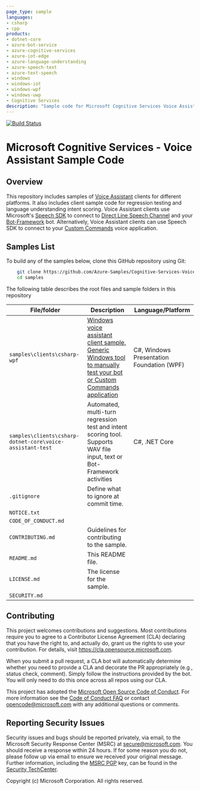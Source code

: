 ```yaml
---
page_type: sample
languages:
- csharp
- cpp
products:
- dotnet-core
- azure-bot-service
- azure-cognitive-services
- azure-iot-edge
- azure-language-understanding
- azure-speech-text	
- azure-text-speech
- windows
- windows-iot
- windows-wpf
- windows-uwp
- Cognitive Services
description: "Sample code for Microsoft Cognitive Services Voice Assistant"
---
```

[![Build Status](https://msasg.visualstudio.com/Skyman/_apis/build/status/Azure-Samples.Cognitive-Services-Voice-Assistant?branchName=master)](https://msasg.visualstudio.com/Skyman/_build/latest?definitionId=12256&branchName=master)

<!-- For above fields, see: https://review.docs.microsoft.com/en-us/help/contribute/samples/process/onboarding?branch=master#yaml-front-matter-structure  -->

# Microsoft Cognitive Services - Voice Assistant Sample Code

<!-- 
Guidelines on README format: https://review.docs.microsoft.com/help/onboard/admin/samples/concepts/readme-template?branch=master

Guidance on onboarding samples to docs.microsoft.com/samples: https://review.docs.microsoft.com/help/onboard/admin/samples/process/onboarding?branch=master

Taxonomies for products and languages: https://review.docs.microsoft.com/new-hope/information-architecture/metadata/taxonomies?branch=master
-->

## Overview 

This repository includes samples of [Voice Assistant](https://docs.microsoft.com/en-us/azure/cognitive-services/speech-service/voice-assistants) clients for different platforms. It also includes client sample code for regression testing and language understanding intent scoring. Voice Assistant clients use Microsoft's [Speech SDK](https://docs.microsoft.com/en-us/azure/cognitive-services/speech-service/speech-sdk) to connect to [Direct Line Speech Channel](https://docs.microsoft.com/en-us/azure/cognitive-services/speech-service/direct-line-speech) and your [Bot-Framework](https://dev.botframework.com/) bot. Alternatively, Voice Assistant clients can use Speech SDK to connect to your [Custom Commands](https://docs.microsoft.com/en-us/azure/cognitive-services/speech-service/custom-commands) voice application.

<!--
Sample code for building Voice Assistant clients, using Microsoft's Speech SDK and Direct Line Speech channel, including Custom Command
0-->

## Samples List

To build any of the samples below, clone this GitHub repository using Git:

```bash
    git clone https://github.com/Azure-Samples/Cognitive-Services-Voice-Assistant.git
    cd samples
```
The following table describes the root files and sample folders in this repository

| File/folder | Description | Language/Platform |
|-------------|-------------|-------------------|
| `samples\clients\csharp-wpf` | [Windows voice assistant client sample. Generic Windows tool to manually test your bot or Custom Commands application](https://github.com/Azure-Samples/Cognitive-Services-Voice-Assistant/tree/master/samples/clients/csharp-wpf) | C#, Windows Presentation Foundation (WPF) |
| `samples\clients\csharp-dotnet-core\voice-assistant-test` | Automated, multi-turn regression test and intent scoring tool. Supports WAV file input, text or Bot-Framework activities | C#, .NET Core |
| `.gitignore`      | Define what to ignore at commit time.      |
| `NOTICE.txt`
| `CODE_OF_CONDUCT.md`
| `CONTRIBUTING.md` | Guidelines for contributing to the sample. |
| `README.md`       | This README file.                          |
| `LICENSE.md`         | The license for the sample.                |
| `SECURITY.md`

<!--
## Prerequisites

Outline the required components and tools that a user might need to have on their machine in order to run the sample. This can be anything from frameworks, SDKs, OS versions or IDE releases.

## Setup

Explain how to prepare the sample once the user clones or downloads the repository. The section should outline every step necessary to install dependencies and set up any settings (for example, API keys and output folders).

## Runnning the sample

Outline step-by-step instructions to execute the sample and see its output. Include steps for executing the sample from the IDE, starting specific services in the Azure portal or anything related to the overall launch of the code.

## Key concepts

Provide users with more context on the tools and services used in the sample. Explain some of the code that is being used and how services interact with each other.
-->

## Contributing

This project welcomes contributions and suggestions.  Most contributions require you to agree to a
Contributor License Agreement (CLA) declaring that you have the right to, and actually do, grant us
the rights to use your contribution. For details, visit https://cla.opensource.microsoft.com.

When you submit a pull request, a CLA bot will automatically determine whether you need to provide
a CLA and decorate the PR appropriately (e.g., status check, comment). Simply follow the instructions
provided by the bot. You will only need to do this once across all repos using our CLA.

This project has adopted the [Microsoft Open Source Code of Conduct](https://opensource.microsoft.com/codeofconduct/).
For more information see the [Code of Conduct FAQ](https://opensource.microsoft.com/codeofconduct/faq/) or
contact [opencode@microsoft.com](mailto:opencode@microsoft.com) with any additional questions or comments.

## Reporting Security Issues
Security issues and bugs should be reported privately, via email, to the Microsoft Security Response Center (MSRC) at [secure@microsoft.com](mailto:secure@microsoft.com). You should receive a response within 24 hours. If for some reason you do not, please follow up via email to ensure we received your original message. Further information, including the [MSRC PGP](https://technet.microsoft.com/en-us/security/dn606155) key, can be found in the [Security TechCenter](https://technet.microsoft.com/en-us/security/default).

Copyright (c) Microsoft Corporation. All rights reserved.
